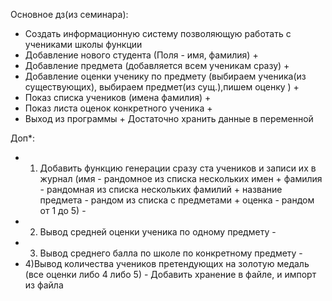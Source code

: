 Основное дз(из семинара):
* Создать информационную систему позволяющую работать с учениками школы
функции
* Добавление нового студента (Поля - имя, фамилия) +
* Добавление предмета (добавляется всем ученикам сразу) +
* Добавление оценки ученику по предмету (выбираем ученика(из существующих), выбираем предмет(из сущ.),пишем оценку ) +
* Показ списка учеников (имена фамилия) +
* Показ листа оценок конкретного ученика +
* Выход из программы +
Достаточно хранить данные в переменной

Доп*:
* 1) Добавить функцию генерации сразу ста учеников и записи их в журнал
(имя - рандомное из списка нескольких имен +
фамилия - рандомная из списка нескольких фамилий +
название предмета - рандом из списка с предметами +
оценка - рандом от 1 до 5) -
* 2) Вывод средней оценки ученика по одному предмету -
* 3) Вывод среднего балла по школе по конкретному предмету -
* 4)Вывод количества учеников претендующих на золотую медаль (все оценки либо 4 либо 5) -
Добавить хранение в файле, и импорт из файла